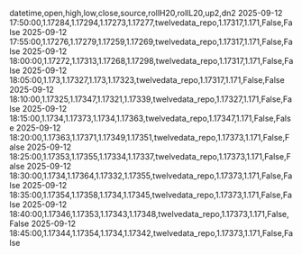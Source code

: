 datetime,open,high,low,close,source,rollH20,rollL20,up2,dn2
2025-09-12 17:50:00,1.17284,1.17294,1.17273,1.17277,twelvedata_repo,1.17317,1.171,False,False
2025-09-12 17:55:00,1.17276,1.17279,1.17259,1.17269,twelvedata_repo,1.17317,1.171,False,False
2025-09-12 18:00:00,1.17272,1.17313,1.17268,1.17298,twelvedata_repo,1.17317,1.171,False,False
2025-09-12 18:05:00,1.173,1.17327,1.173,1.17323,twelvedata_repo,1.17317,1.171,False,False
2025-09-12 18:10:00,1.17325,1.17347,1.17321,1.17339,twelvedata_repo,1.17327,1.171,False,False
2025-09-12 18:15:00,1.1734,1.17373,1.1734,1.17363,twelvedata_repo,1.17347,1.171,False,False
2025-09-12 18:20:00,1.17363,1.17371,1.17349,1.17351,twelvedata_repo,1.17373,1.171,False,False
2025-09-12 18:25:00,1.17353,1.17355,1.17334,1.17337,twelvedata_repo,1.17373,1.171,False,False
2025-09-12 18:30:00,1.1734,1.17364,1.17332,1.17355,twelvedata_repo,1.17373,1.171,False,False
2025-09-12 18:35:00,1.17354,1.17358,1.1734,1.17345,twelvedata_repo,1.17373,1.171,False,False
2025-09-12 18:40:00,1.17346,1.17353,1.17343,1.17348,twelvedata_repo,1.17373,1.171,False,False
2025-09-12 18:45:00,1.17344,1.17354,1.1734,1.17342,twelvedata_repo,1.17373,1.171,False,False
